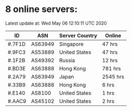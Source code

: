 # 8 online servers:

Latest update at: Wed May 06 12:10:11 UTC 2020

| ID | ASN | Server Country | Online |
| -- | --- | -------------- | ------ |
| #.7F1D | AS63949 | Singapore | 47 hrs |
| #.9FC3 | AS53889 | United States | 47 hrs |
| #.1F2B | AS49392 | Russia | 12 hrs |
| #.BD3E | AS63888 | Hong Kong | 781 hrs |
| #.2A79 | AS63949 | Japan | 2545 hrs |
| #.33B9 | AS63888 | Hong Kong | 6 hrs |
| #.E140 | AS8100 | United States | 1 hrs |
| #.AAC9 | AS45102 | United States | 2 hrs |

